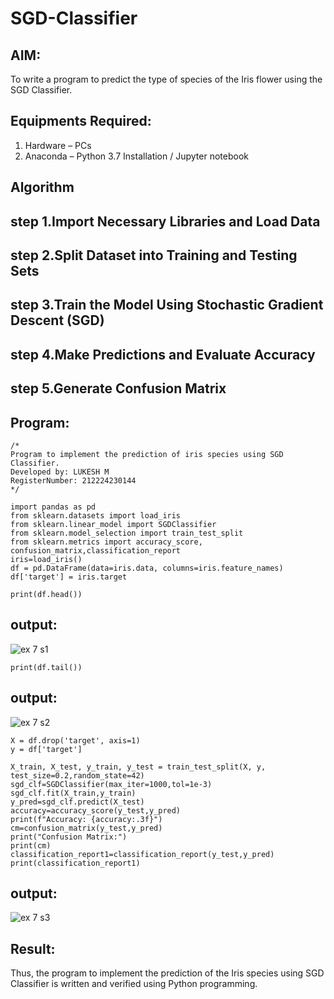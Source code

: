 # SGD-Classifier
## AIM:
To write a program to predict the type of species of the Iris flower using the SGD Classifier.

## Equipments Required:
1. Hardware – PCs
2. Anaconda – Python 3.7 Installation / Jupyter notebook

## Algorithm
## step 1.Import Necessary Libraries and Load Data
## step 2.Split Dataset into Training and Testing Sets
## step 3.Train the Model Using Stochastic Gradient Descent (SGD)
## step 4.Make Predictions and Evaluate Accuracy
## step 5.Generate Confusion Matrix
## Program:
```
/*
Program to implement the prediction of iris species using SGD Classifier.
Developed by: LUKESH M
RegisterNumber: 212224230144
*/
```
```
import pandas as pd
from sklearn.datasets import load_iris
from sklearn.linear_model import SGDClassifier
from sklearn.model_selection import train_test_split
from sklearn.metrics import accuracy_score, confusion_matrix,classification_report
iris=load_iris()
df = pd.DataFrame(data=iris.data, columns=iris.feature_names)
df['target'] = iris.target

print(df.head())
```
## output:
 ![ex 7 s1](https://github.com/user-attachments/assets/e00ec265-ad67-4be0-abc6-b8c41db16765)
```
print(df.tail())
```
## output:
![ex 7 s2](https://github.com/user-attachments/assets/ddee35b9-516f-45e7-96c2-64392a947b81)

```
X = df.drop('target', axis=1)
y = df['target']

X_train, X_test, y_train, y_test = train_test_split(X, y, test_size=0.2,random_state=42)
sgd_clf=SGDClassifier(max_iter=1000,tol=1e-3)
sgd_clf.fit(X_train,y_train)
y_pred=sgd_clf.predict(X_test)
accuracy=accuracy_score(y_test,y_pred)
print(f"Accuracy: {accuracy:.3f}")
cm=confusion_matrix(y_test,y_pred)
print("Confusion Matrix:")
print(cm)
classification_report1=classification_report(y_test,y_pred)
print(classification_report1)
```
## output:
![ex 7 s3](https://github.com/user-attachments/assets/f435c941-ce22-458e-b517-a338d2bb776b)



## Result:
Thus, the program to implement the prediction of the Iris species using SGD Classifier is written and verified using Python programming.

